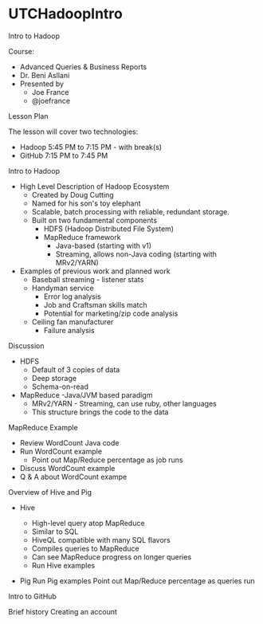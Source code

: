 # UTCHadoopIntro
Intro to Hadoop

Course:
- Advanced Queries & Business Reports
- Dr. Beni Asllani
- Presented by
  - Joe France
  - @joefrance

Lesson Plan

The lesson will cover two technologies:
  - Hadoop 5:45 PM to 7:15 PM - with break(s)
  - GitHub 7:15 PM to 7:45 PM

Intro to Hadoop

- High Level Description of Hadoop Ecosystem
  - Created by Doug Cutting
  - Named for his son's toy elephant
  - Scalable, batch processing with reliable, redundant storage.
  - Built on two fundamental components
    - HDFS (Hadoop Distributed File System)
    - MapReduce framework
      - Java-based (starting with v1)
      - Streaming, allows non-Java coding (starting with MRv2/YARN)
- Examples of previous work and planned work
  - Baseball streaming - listener stats
  - Handyman service
    - Error log analysis
    - Job and Craftsman skills match
    - Potential for marketing/zip code analysis
  - Ceiling fan manufacturer
    - Failure analysis

Discussion

- HDFS
  - Default of 3 copies of data
  - Deep storage
  - Schema-on-read
- MapReduce
  -Java/JVM based paradigm
  - MRv2/YARN - Streaming, can use ruby, other languages
  - This structure brings the code to the data

MapReduce Example

- Review WordCount Java code
- Run WordCount example
  - Point out Map/Reduce percentage as job runs
- Discuss WordCount example
- Q & A about WordCount exampe

Overview of Hive and Pig

- Hive
  - High-level query atop MapReduce
  - Similar to SQL
  - HiveQL compatible with many SQL flavors
  - Compiles queries to MapReduce
  - Can see MapReduce progress on longer queries
  - Run Hive examples

- Pig
Run Pig examples
Point out Map/Reduce percentage as queries run

Intro to GitHub

Brief history
Creating an account
